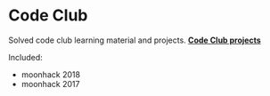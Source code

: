 # Code Club
Solved code club learning material and projects.
[**Code Club projects**](https://codeclubprojects.org)

Included:
* moonhack 2018
* moonhack 2017
